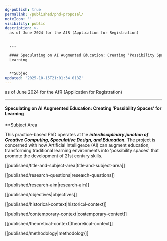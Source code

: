 ```yaml
---
dg-publish: true
permalink: /published/phd-proposal/
noteIcon: ''
visibility: public
description: >-
  as of June 2024 for the AfR (Application for Registration)


  ---

  #### Speculating on AI Augmented Education: Creating ‘Possibility Spaces’ for
  Learning


  **Subjec
updated: '2025-10-15T21:01:34.018Z'
---
```


as of June 2024 for the AfR (Application for Registration)

---
#### Speculating on AI Augmented Education: Creating ‘Possibility Spaces’ for Learning

**Subject Area

This practice-based PhD operates at the **_interdisciplinary junction of Creative Computing, Speculative Design, and Education._** The project is concerned with how Artificial Intelligence (AI) can augment education, transforming traditional learning environments into 'possibility spaces' that promote the development of 21st century skills.  

[[published/title-and-subject-area\|title-and-subject-area]]

[[published/research-questions\|research-questions]]

[[published/research-aim\|research-aim]]

[[published/objectives\|objectives]]

[[published/historical-context\|historical-context]]

[[published/contemporary-context\|contemporary-context]]

[[published/theoretical-context\|theoretical-context]]

[[published/methodology\|methodology]]


